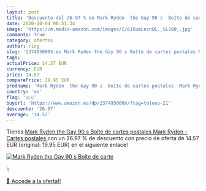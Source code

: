 ```yaml
---
layout: post
title: 'Descuento del 26.97 % en Mark Ryden  the Gay 90 s  Boîte de carte'
date: 2020-10-04 08:51:34
image: 'https://m.media-amazon.com/images/I/615umLnsnQL._SL200_.jpg'
comments: true
category: ofertas
author: ring
slug: '237495000X-es Mark Ryden the Gay 90 s Boîte de cartes postales Mark...'
tags: 
actualPrice: 14.57 EUR
currency: EUR
price: 14.57
comparePrice: 19.95 EUR
prodname: 'Mark Ryden  the Gay 90 s  Boîte de cartes postales  Mark Ryden - Cartes postales '
country: 'es'
flag: '🇪🇸'
buyurl: 'https://www.amazon.es/dp/237495000X/?tag=tolees-21'
descuento: '26.97'
average: '14.57'
---
```


Tienes [Mark Ryden  the Gay 90 s  Boîte de cartes postales  Mark Ryden - Cartes postales ](https://www.amazon.es/dp/237495000X/?tag=tolees-21) con un 26.97 % de descuento con precio de oferta de 14.57 EUR (original: 19.95 EUR) en el siguiente enlace!

[![Mark Ryden  the Gay 90 s  Boîte de carte](https://m.media-amazon.com/images/I/615umLnsnQL._SL200_.jpg)](https://www.amazon.es/dp/237495000X/?tag=tolees-21)

ℹ️:


[🛒 Accede a la oferta!!](https://www.amazon.es/dp/237495000X/?tag=tolees-21)
